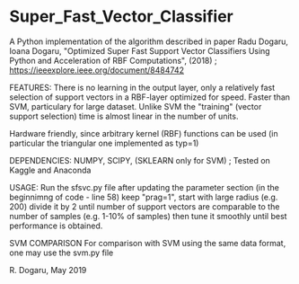 # Super_Fast_Vector_Classifier
A Python implementation of the algorithm described in paper 
Radu Dogaru, Ioana Dogaru, "Optimized Super Fast Support Vector Classifiers Using Python and Acceleration of RBF Computations",  (2018) ;
https://ieeexplore.ieee.org/document/8484742 

FEATURES: 
There is no learning in the output layer, only a relatively fast selection of support vectors in a RBF-layer optimized for speed. 
Faster than SVM, particulary for large dataset. Unlike SVM the "training" (vector support selection) time is almost linear 
in the number of units. 

Hardware friendly, since arbitrary kernel (RBF) functions can be used 
(in particular the triangular one implemented as typ=1) 

DEPENDENCIES: NUMPY, SCIPY, (SKLEARN  only for SVM) ; Tested on Kaggle and Anaconda 

USAGE:  Run the sfsvc.py file after updating the parameter section (in the beginnimng of code - line 58) 
keep "prag=1", start with large radius (e.g. 200) divide it by 2 until number of support vectors are comparable to 
the number of samples (e.g. 1-10% of samples) then tune it smoothly until best performance is obtained. 

SVM COMPARISON
For comparison with SVM using the same data format, one may use the svm.py file 

R. Dogaru, 
May 2019 
